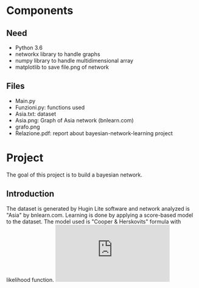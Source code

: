 # Components
## Need
- Python 3.6
- networkx library to handle graphs
- numpy library to handle multidimensional array
- matplotlib to save file.png of network

## Files
- Main.py
- Funzioni.py: functions used
- Asia.txt: dataset
- Asia.png: Graph of Asia network (bnlearn.com)
- grafo.png
- Relazione.pdf: report about bayesian-network-learning project

# Project
The goal of this project is to build a bayesian network.
## Introduction
The dataset is generated by Hugin Lite software and network analyzed is "Asia" by bnlearn.com. 
Learning is done by applying a score-based model to the dataset. The model used is "Cooper & Herskovits" formula with likelihood function.
![equation](http://latex.codecogs.com/gif.latex?Concentration%3D%5Cfrac%7BTotalTemplate%7D%7BTotalVolume%7D)  
